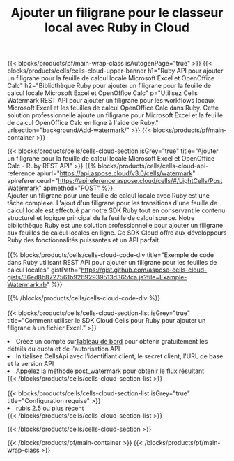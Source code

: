 ﻿---
title:  Ajouter un filigrane pour le classeur local avec Ruby in Cloud
description:  API et SDK Cloud pour ajouter un filigrane pour Microsoft Excel et OpenOffice Calc avec Ruby. Ajout d'un filigrane pour les feuilles de calcul locales par le SDK Cells Cloud API pour Ruby.
---
{{< blocks/products/pf/main-wrap-class isAutogenPage="true" >}}
{{< blocks/products/cells/cells-cloud-upper-banner h1="Ruby API pour ajouter un filigrane pour la feuille de calcul locale Microsoft Excel et OpenOffice Calc" h2="Bibliothèque Ruby pour ajouter un filigrane pour la feuille de calcul locale Microsoft Excel et OpenOffice Calc" p="Utilisez Cells Watermark REST API pour ajouter un filigrane pour les workflows locaux Microsoft Excel et les feuilles de calcul OpenOffice Calc dans Ruby. Cette solution professionnelle ajoute un filigrane pour Microsoft Excel et la feuille de calcul OpenOffice Calc en ligne à l\'aide de Ruby." urlsection="background/Add-watermark/" >}}
{{< blocks/products/pf/main-container >}}

{{< blocks/products/cells/cells-cloud-section isGrey="true" title="Ajouter un filigrane pour la feuille de calcul locale Microsoft Excel et OpenOffice Calc - Ruby REST API" >}}
{{% blocks/products/cells/cells-cloud-api-reference apiurl="https://api.aspose.cloud/v3.0/cells/watermark" apireferenceurl="https://apireference.aspose.cloud/cells/#/LightCells/PostWatermark" apimethod="POST" %}}
<br/>
Ajouter un filigrane pour une feuille de calcul locale avec Ruby est une tâche complexe. L'ajout d'un filigrane pour les transitions d'une feuille de calcul locale est effectué par notre SDK Ruby tout en conservant le contenu structurel et logique principal de la feuille de calcul source. Notre bibliothèque Ruby est une solution professionnelle pour ajouter un filigrane aux feuilles de calcul locales en ligne. Ce SDK Cloud offre aux développeurs Ruby des fonctionnalités puissantes et un API parfait.
<br/>
<br/>
{{% blocks/products/cells/cells-cloud-code-div title="Exemple de code dans Ruby utilisant REST API pour ajouter un filigrane pour les feuilles de calcul locales" gistPath="https://gist.github.com/aspose-cells-cloud-gists/36ed8b8727561b92692939513d365fca.js?file=Example-Watermark.rb" %}}
  
{{% /blocks/products/cells/cells-cloud-code-div %}}
<br/>
<br/>
{{< blocks/products/cells/cells-cloud-section-list isGrey="true" title="Comment utiliser le SDK Cloud Cells pour Ruby pour ajouter un filigrane à un fichier Excel." >}}
<li> Créez un compte sur<a href="https://dashboard.aspose.cloud/">Tableau de bord</a> pour obtenir gratuitement les détails du quota et de l'autorisation API</li>
<li>Initialisez CellsApi avec l'identifiant client, le secret client, l'URL de base et la version API</li>
<li>Appelez la méthode post_watermark pour obtenir le flux résultant</li>
{{< /blocks/products/cells/cells-cloud-section-list >}}
<br/>
<br/>
{{< blocks/products/cells/cells-cloud-section-list isGrey="true" title="Configuration requise" >}}
<li>rubis 2.5 ou plus récent</li>
{{< /blocks/products/cells/cells-cloud-section-list >}}

{{< /blocks/products/cells/cells-cloud-section >}}

{{< /blocks/products/pf/main-container >}}
{{< /blocks/products/pf/main-wrap-class >}}

